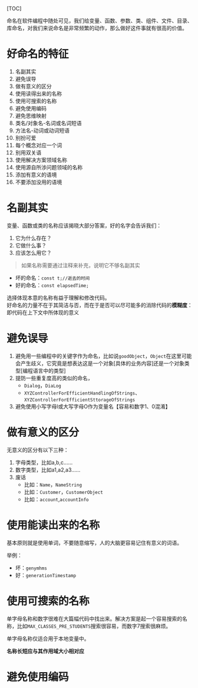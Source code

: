 [TOC]

命名在软件编程中随处可见，我们给变量、函数、参数、类、组件、文件、目录、库命名，对我们来说命名是非常频繁的动作，那么做好这件事就有很高的价值。

# 好命名的特征
1. 名副其实
2. 避免误导
3. 做有意义的区分
4. 使用读得出来的名称
5. 使用可搜索的名称
6. 避免使用编码
7. 避免思维映射
8. 类名/对象名-名词或名词短语
9. 方法名-动词或动词短语
10. 别扮可爱
11. 每个概念对应一个词
12. 别用双关语
13. 使用解决方案领域名称
14. 使用源自所涉问题领域的名称
15. 添加有意义的语境
16. 不要添加没用的语境

# 名副其实
变量、函数或类的名称应该揭晓大部分答案，好的名字会告诉我们：
1. 它为什么存在？
2. 它做什么事？
3. 应该怎么用它？
> 如果名称需要通过注释来补充，说明它不够名副其实 

- 坏的命名：`const t;//逝去的时间`
- 好的命名：`const elapsedTime;`

选择体现本意的名称有益于理解和修改代码。<br/>
好命名的力量不在于其简洁与否，而在于是否可以尽可能多的消除代码的**模糊度**：即代码在上下文中所体现的意义

# 避免误导
1. 避免用一些编程中的关键字作为命名，比如说`goodObject`，`Object`在这里可能会产生歧义，它究竟是想表达这是一个对象[具体的业务内容]还是一个对象类型[编程语言中的类型]
2. 提防一些重复度高的类似的命名，
    - `Dialog`，`DiaLog`
    - `XYZControllerForEfficientHandlingOfStrings`、`XYZControllerForEfficientSttorageOfStrings`
3. 避免使用小写字母l或大写字母O作为变量名【容易和数字1、0混淆】

# 做有意义的区分
无意义的区分有以下三种：
1. 字母类型，比如a,b,c……
2. 数字类型，比如a1,a2,a3……
3. 废话
   - 比如：`Name`，`NameString`
   - 比如：`Customer`，`CustomerObject`
   - 比如：`account`,`accountInfo`

# 使用能读出来的名称
基本原则就是使用单词，不要随意缩写，人的大脑更容易记住有意义的词语。

举例：
- 坏：`genymhms`
- 好：`generationTimestamp`

# 使用可搜索的名称
单字母名称和数字很难在大篇幅代码中找出来。解决方案是起一个容易搜索的名称，比如`MAX_CLASSES_PRE_STUDENTS`搜索很容易，而数字7搜索很麻烦。

单字母名称仅适合用于本地变量中。

**名称长短应与其作用域大小相对应**

# 避免使用编码